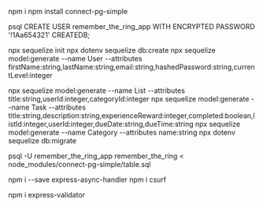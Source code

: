 npm i
npm install connect-pg-simple

psql
CREATE USER remember_the_ring_app WITH ENCRYPTED PASSWORD '!1Aa654321' CREATEDB;

npx sequelize init
npx dotenv sequelize db:create
npx sequelize model:generate --name User --attributes firstName:string,lastName:string,email:string,hashedPassword:string,currentLevel:integer

npx sequelize model:generate --name List --attributes title:string,userId:integer,categoryId:integer
npx sequelize model:generate --name Task --attributes title:string,description:string,experienceReward:integer,completed:boolean,listId:integer,userId:integer,dueDate:string,dueTime:string
npx sequelize model:generate --name Category --attributes name:string
npx dotenv sequelize db:migrate

psql -U remember_the_ring_app remember_the_ring < node_modules/connect-pg-simple/table.sql

npm i --save express-async-handler
npm i csurf

npm i express-validator
